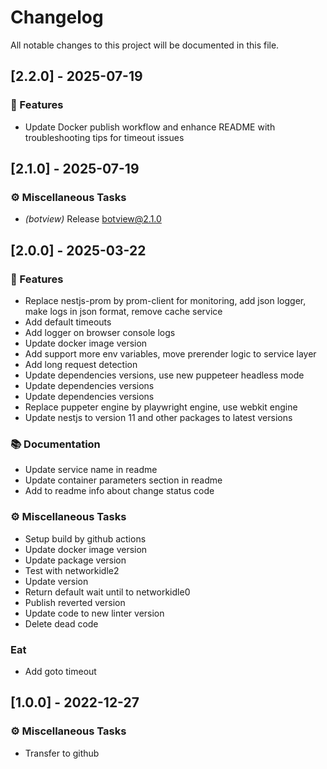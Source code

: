 # Changelog

All notable changes to this project will be documented in this file.

## [2.2.0] - 2025-07-19

### 🚀 Features

- Update Docker publish workflow and enhance README with troubleshooting tips for timeout issues

## [2.1.0] - 2025-07-19

### ⚙️ Miscellaneous Tasks

- *(botview)* Release botview@2.1.0

## [2.0.0] - 2025-03-22

### 🚀 Features

- Replace nestjs-prom by prom-client for monitoring, add json logger, make logs in json format, remove cache service
- Add default timeouts
- Add logger on browser console logs
- Update docker image version
- Add support more env variables, move prerender logic to service layer
- Add long request detection
- Update dependencies versions, use new puppeteer headless mode
- Update dependencies versions
- Update dependencies versions
- Replace puppeter engine by playwright engine, use webkit engine
- Update nestjs to version 11 and other packages to latest versions

### 📚 Documentation

- Update service name in readme
- Update container parameters section in readme
- Add to readme info about change status code

### ⚙️ Miscellaneous Tasks

- Setup build by github actions
- Update docker image version
- Update package version
- Test with networkidle2
- Update version
- Return default wait until to networkidle0
- Publish reverted version
- Update code to new linter version
- Delete dead code

### Eat

- Add goto timeout

## [1.0.0] - 2022-12-27

### ⚙️ Miscellaneous Tasks

- Transfer to github

<!-- generated by git-cliff -->

